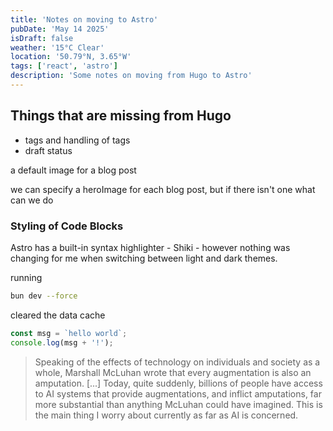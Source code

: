 ```yaml
---
title: 'Notes on moving to Astro'
pubDate: 'May 14 2025'
isDraft: false
weather: '15°C Clear'
location: '50.79°N, 3.65°W'
tags: ['react', 'astro']
description: 'Some notes on moving from Hugo to Astro'
---
```





## Things that are missing from Hugo

- tags and handling of tags
- draft status




a default image for a blog post

we can specify a heroImage for each blog post, but if there isn't one what can we do



### Styling of Code Blocks

Astro has a built-in syntax highlighter - Shiki - however nothing was changing for me when switching between light and dark themes.

running
```bash
bun dev --force
```
cleared the data cache


```typescript
const msg = `hello world`;
console.log(msg + '!');
```


> Speaking of the effects of technology on individuals and society as a whole, Marshall McLuhan wrote that every augmentation is also an amputation. [...] Today, quite suddenly, billions of people have access to AI systems that provide augmentations, and inflict amputations, far more substantial than anything McLuhan could have imagined. This is the main thing I worry about currently as far as AI is concerned.